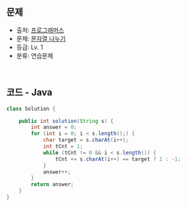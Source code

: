 ## 문제

- 출처: [프로그래머스](https://school.programmers.co.kr/)
- 문제: [문자열 나누기](https://school.programmers.co.kr/learn/courses/30/lessons/140108)
- 등급: Lv. 1
- 분류: 연습문제

<br>

## 코드 - Java

```java
class Solution {

    public int solution(String s) {
        int answer = 0;
        for (int i = 0; i < s.length();) {
            char target = s.charAt(i++);
            int tCnt = 1;
            while (tCnt != 0 && i < s.length()) {
                tCnt += s.charAt(i++) == target ? 1 : -1;
            }
            answer++;
        }
        return answer;
    }
}
```

[//]: # (<br>)

[//]: # (### 해설)
